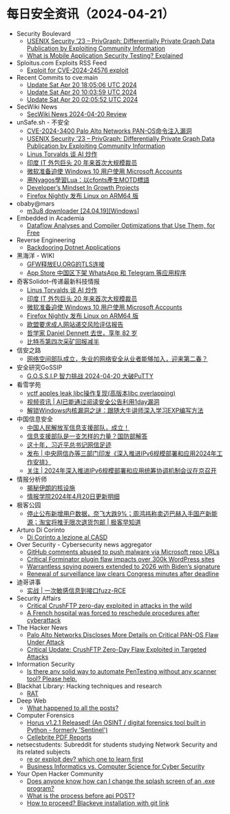 # 每日安全资讯（2024-04-21）

- Security Boulevard
  - [USENIX Security ’23 – PrivGraph: Differentially Private Graph Data Publication by Exploiting Community Information](https://securityboulevard.com/2024/04/usenix-security-23-privgraph-differentially-private-graph-data-publication-by-exploiting-community-information/)
  - [What is Mobile Application Security Testing? Explained](https://securityboulevard.com/2024/04/what-is-mobile-application-security-testing-explained/)
- Sploitus.com Exploits RSS Feed
  - [Exploit for CVE-2024-24576 exploit](https://sploitus.com/exploit?id=6244F47E-DEEB-52D3-B0F3-2ADF5C925B1D&utm_source=rss&utm_medium=rss)
- Recent Commits to cve:main
  - [Update Sat Apr 20 18:05:06 UTC 2024](https://github.com/trickest/cve/commit/c39566507cc51d924d3a8101425b8bff8b4c86fe)
  - [Update Sat Apr 20 10:03:59 UTC 2024](https://github.com/trickest/cve/commit/b540f2f9c681b11c33cae3a0641f3345aa678c39)
  - [Update Sat Apr 20 02:05:52 UTC 2024](https://github.com/trickest/cve/commit/afa65552532f0a5a3a1c5116e467fc1e1de19840)
- SecWiki News
  - [SecWiki News 2024-04-20 Review](http://www.sec-wiki.com/?2024-04-20)
- unSafe.sh - 不安全
  - [CVE-2024-3400 Palo Alto Networks PAN-OS命令注入漏洞](https://buaq.net/go-235468.html)
  - [USENIX Security ’23 – PrivGraph: Differentially Private Graph Data Publication by Exploiting Community Information](https://buaq.net/go-235474.html)
  - [Linus Torvalds 谈 AI 炒作](https://buaq.net/go-235462.html)
  - [印度 IT 外包巨头 20 年来首次大规模裁员](https://buaq.net/go-235463.html)
  - [微软准备迫使 Windows 10 用户使用 Microsoft Accounts](https://buaq.net/go-235464.html)
  - [用Nyagos學習Lua：以cfonts產生MOTD標語](https://buaq.net/go-235456.html)
  - [Developer’s Mindset In Growth Projects](https://buaq.net/go-235472.html)
  - [Firefox Nightly 发布 Linux on ARM64 版](https://buaq.net/go-235465.html)
- obaby@mars
  - [m3u8 downloader [24.04.19][Windows]](https://h4ck.org.cn/2024/04/16580)
- Embedded in Academia
  - [Dataflow Analyses and Compiler Optimizations that Use Them, for Free](https://blog.regehr.org/archives/2578)
- Reverse Engineering
  - [Backdooring Dotnet Applications](https://www.reddit.com/r/ReverseEngineering/comments/1c8c1b8/backdooring_dotnet_applications/)
- 黑海洋 - WIKI
  - [GFW释放EU.ORG的TLS连接](https://www.upx8.com/4127)
  - [App Store 中国区下架 WhatsApp 和 Telegram 等应用程序](https://www.upx8.com/4126)
- 奇客Solidot–传递最新科技情报
  - [Linus Torvalds 谈 AI 炒作](https://www.solidot.org/story?sid=77963)
  - [印度 IT 外包巨头 20 年来首次大规模裁员](https://www.solidot.org/story?sid=77962)
  - [微软准备迫使 Windows 10 用户使用 Microsoft Accounts](https://www.solidot.org/story?sid=77961)
  - [Firefox Nightly 发布 Linux on ARM64 版](https://www.solidot.org/story?sid=77960)
  - [欧盟要求成人网站递交风险评估报告](https://www.solidot.org/story?sid=77959)
  - [哲学家 Daniel Dennett 去世，享年 82 岁](https://www.solidot.org/story?sid=77958)
  - [比特币第四次采矿回报减半](https://www.solidot.org/story?sid=77957)
- 信安之路
  - [网络空间部队成立，失业的网络安全从业者能够加入，迎来第二春？](https://mp.weixin.qq.com/s?__biz=MzI5MDQ2NjExOQ==&mid=2247499319&idx=1&sn=d2059ac0f3f78e816b6c4a7c9831c2f2&chksm=ec1dce1fdb6a47094efff6eaf923bf93a44003b46d2f9667b36bfb899744914e1bb696115f31&scene=58&subscene=0#rd)
- 安全研究GoSSIP
  - [G.O.S.S.I.P 智力挑战 2024-04-20 大破PuTTY](https://mp.weixin.qq.com/s?__biz=Mzg5ODUxMzg0Ng==&mid=2247497841&idx=1&sn=078d2d1c3dcd0d294a6683f975a61431&chksm=c063d6a8f7145fbee87a5c4284255771e48c9c5f04df4d5dc4a8dbec8c32ac24674f31410429&scene=58&subscene=0#rd)
- 看雪学苑
  - [vctf apples leak libc操作复现(高版本libc overlapping)](https://mp.weixin.qq.com/s?__biz=MjM5NTc2MDYxMw==&mid=2458550827&idx=1&sn=133060020f3fe673589f8029a401e44c&chksm=b18db2a186fa3bb7a8425c0dc5fe92703091b50086abb0d2de14d516d30679d573f2294e8838&scene=58&subscene=0#rd)
  - [视频资讯 | AI已能通过阅读安全公告利用1day漏洞](https://mp.weixin.qq.com/s?__biz=MjM5NTc2MDYxMw==&mid=2458550827&idx=2&sn=465b7c6a176881671763605bfea22586&chksm=b18db2a186fa3bb738a7e710813b059c7015b0a998cf4cdc8e27059241bbb4980eb574b52f03&scene=58&subscene=0#rd)
  - [解锁Windows内核漏洞之谜：跟随大牛讲师深入学习EXP编写方法](https://mp.weixin.qq.com/s?__biz=MjM5NTc2MDYxMw==&mid=2458550827&idx=3&sn=1f22436b6c59a3c7352c1009adeea50a&chksm=b18db2a186fa3bb752989642c38c9b01f79feebad1b3de24848b27e96faf47e63eae72d8e324&scene=58&subscene=0#rd)
- 中国信息安全
  - [中国人民解放军信息支援部队，成立！](https://mp.weixin.qq.com/s?__biz=MzA5MzE5MDAzOA==&mid=2664211331&idx=1&sn=ac3190ed48019d37920efb0a3d82c082&chksm=8b59a17abc2e286cdd263bbab0481b67df8368a04c0721c22ecefac54dbc91784861de3a3d90&scene=58&subscene=0#rd)
  - [信息支援部队是一支怎样的力量？国防部解答](https://mp.weixin.qq.com/s?__biz=MzA5MzE5MDAzOA==&mid=2664211331&idx=2&sn=7b46edba8878b3bc054abab7e7760aae&chksm=8b59a17abc2e286c8645f0da99f402984cdca459478a99dfda69cbe2da846dc891332df5158a&scene=58&subscene=0#rd)
  - [这十年，习近平总书记网信足迹](https://mp.weixin.qq.com/s?__biz=MzA5MzE5MDAzOA==&mid=2664211331&idx=3&sn=afacc1aa6ba9e98ddaae69243cda16c2&chksm=8b59a17abc2e286c83d920e0902322b60e4172910e6e552615046e5e6fd39852f5f1341ca33f&scene=58&subscene=0#rd)
  - [发布 | 中央网信办等三部门印发《深入推进IPv6规模部署和应用2024年工作安排》](https://mp.weixin.qq.com/s?__biz=MzA5MzE5MDAzOA==&mid=2664211331&idx=4&sn=fa458ef1f52d0f0e6e399dbb0dff1b6e&chksm=8b59a17abc2e286cab91e38a5e08adc3cbfc1216cb79ff949d1ac6bd70aa6daf36d780707b33&scene=58&subscene=0#rd)
  - [关注 | 2024年深入推进IPv6规模部署和应用统筹协调机制会议在京召开](https://mp.weixin.qq.com/s?__biz=MzA5MzE5MDAzOA==&mid=2664211331&idx=5&sn=9f8c33d041f0058c54617bc0067923b1&chksm=8b59a17abc2e286c4fd97f1c40eb25471fd18a716909363963bf558797091a998c4861803492&scene=58&subscene=0#rd)
- 情报分析师
  - [揭秘伊朗的核设施](https://mp.weixin.qq.com/s?__biz=MzA3Mjc1MTkwOA==&mid=2650548617&idx=1&sn=341ecc4a787c763ac64f93fbdbc47b2a&chksm=871107c2b0668ed42adf0c085288f9d33f2d50797cc2cfe78598938e743dc848e2b5a87dedb7&scene=58&subscene=0#rd)
  - [情报学院2024年4月20日更新明细](https://mp.weixin.qq.com/s?__biz=MzA3Mjc1MTkwOA==&mid=2650548617&idx=2&sn=f50a6c31b1236643996651c81c3da58e&chksm=871107c2b0668ed449097ca6f2f894415c1945b05eca803938b99237865a573f670f42af1482&scene=58&subscene=0#rd)
- 极客公园
  - [停止公布新增用户数据，奈飞大跌9%；周鸿祎称卖迈巴赫入手国产新能源；淘宝将推无限次退货包邮 | 极客早知道](https://mp.weixin.qq.com/s?__biz=MTMwNDMwODQ0MQ==&mid=2653039217&idx=1&sn=690b8b500329c2b44394c997256d2454&chksm=7e5757c74920ded10c04adf0bcf8218bc70ca91f5e7d3ee8d9157f887a28986fb09825dedf3c&scene=58&subscene=0#rd)
- Arturo Di Corinto
  - [Di Corinto a lezione al CASD](https://dicorinto.it/articoli/di-corinto-a-lezione-al-casd/)
- Over Security - Cybersecurity news aggregator
  - [GitHub comments abused to push malware via Microsoft repo URLs](https://www.bleepingcomputer.com/news/security/github-comments-abused-to-push-malware-via-microsoft-repo-urls/)
  - [Critical Forminator plugin flaw impacts over 300k WordPress sites](https://www.bleepingcomputer.com/news/security/critical-forminator-plugin-flaw-impacts-over-300k-wordpress-sites/)
  - [Warrantless spying powers extended to 2026 with Biden’s signature](https://therecord.media/fisa-section-702-bill-biden-signature)
  - [Renewal of surveillance law clears Congress minutes after deadline](https://therecord.media/fisa-section-702-senate-clears-reauthorization)
- 迪哥讲事
  - [实战 | 一次敏感信息到接口fuzz-RCE](https://mp.weixin.qq.com/s?__biz=MzIzMTIzNTM0MA==&mid=2247494328&idx=1&sn=bcd935177f51157bcbbcf674c6a18e18&chksm=e8a5e0dbdfd269cd407b133af55c5621d5d24a02367a1c2eb86a5cebbfcd266980a5b9fbd10f&scene=58&subscene=0#rd)
- Security Affairs
  - [Critical CrushFTP zero-day exploited in attacks in the wild](https://securityaffairs.com/162067/hacking/crushftp-zero-day-exploited.html)
  - [A French hospital was forced to reschedule procedures after cyberattack](https://securityaffairs.com/162057/hacking/french-hospital-cyber-attack.html)
- The Hacker News
  - [Palo Alto Networks Discloses More Details on Critical PAN-OS Flaw Under Attack](https://thehackernews.com/2024/04/palo-alto-networks-discloses-more.html)
  - [Critical Update: CrushFTP Zero-Day Flaw Exploited in Targeted Attacks](https://thehackernews.com/2024/04/critical-update-crushftp-zero-day-flaw.html)
- Information Security
  - [Is there any solid way to automate PenTesting without any scanner tool? Please help.](https://www.reddit.com/r/Information_Security/comments/1c8mbmj/is_there_any_solid_way_to_automate_pentesting/)
- Blackhat Library: Hacking techniques and research
  - [RAT](https://www.reddit.com/r/blackhat/comments/1c8wnv6/rat/)
- Deep Web
  - [What happened to all the posts?](https://www.reddit.com/r/deepweb/comments/1c8zxt2/what_happened_to_all_the_posts/)
- Computer Forensics
  - [Horus v1.2.1 Released! (An OSINT / digital forensics tool built in Python - formerly 'Sentinel')](https://www.reddit.com/r/computerforensics/comments/1c93wrz/horus_v121_released_an_osint_digital_forensics/)
  - [Cellebrite PDF Reports](https://www.reddit.com/r/computerforensics/comments/1c8lu7s/cellebrite_pdf_reports/)
- netsecstudents: Subreddit for students studying Network Security and its related subjects
  - [re or exploit dev? which one to learn first](https://www.reddit.com/r/netsecstudents/comments/1c8ixhv/re_or_exploit_dev_which_one_to_learn_first/)
  - [Business Informatics vs. Computer Science for Cyber Security](https://www.reddit.com/r/netsecstudents/comments/1c8p0jk/business_informatics_vs_computer_science_for/)
- Your Open Hacker Community
  - [Does anyone know how can I change the splash screen of an .exe program?](https://www.reddit.com/r/HowToHack/comments/1c91aqc/does_anyone_know_how_can_i_change_the_splash/)
  - [What is the process before api POST?](https://www.reddit.com/r/HowToHack/comments/1c8m6yn/what_is_the_process_before_api_post/)
  - [How to proceed? Blackeye installation with git link](https://www.reddit.com/r/HowToHack/comments/1c8e90c/how_to_proceed_blackeye_installation_with_git_link/)

